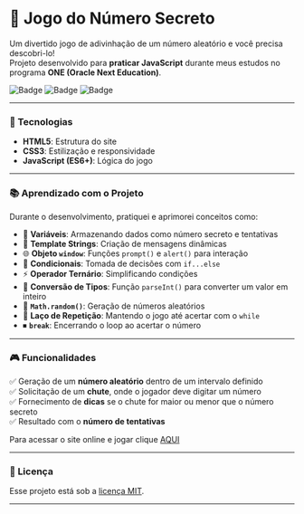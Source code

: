 # 🎯 Jogo do Número Secreto

Um divertido jogo de adivinhação de um número aleatório e você precisa descobri-lo!  
Projeto desenvolvido para **praticar JavaScript** durante meus estudos no programa **ONE (Oracle Next Education)**.

![Badge](https://img.shields.io/badge/JavaScript-ES6+-yellow?style=for-the-badge)
![Badge](https://img.shields.io/badge/Status-Concluído-brightgreen?style=for-the-badge)
![Badge](https://img.shields.io/badge/Licença-MIT-blue?style=for-the-badge)

---

### 🚀 Tecnologias

- **HTML5**: Estrutura do site
- **CSS3**: Estilização e responsividade
- **JavaScript (ES6+)**: Lógica do jogo  

---

### 📚 Aprendizado com o Projeto

Durante o desenvolvimento, pratiquei e aprimorei conceitos como:

- 📝 **Variáveis**: Armazenando dados como número secreto e tentativas  
- 💬 **Template Strings**: Criação de mensagens dinâmicas  
- 🌐 **Objeto `window`**: Funções `prompt()` e `alert()` para interação
- 🔀 **Condicionais**: Tomada de decisões com `if...else`  
- ⚡ **Operador Ternário**: Simplificando condições
- 🔢 **Conversão de Tipos**: Função `parseInt()` para converter um valor em inteiro
- 🎲 **`Math.random()`**: Geração de números aleatórios
- 🔄 **Laço de Repetição**: Mantendo o jogo até acertar com o `while`  
- ⏹ **`break`**: Encerrando o loop ao acertar o número

---

### 🎮 Funcionalidades

✅ Geração de um **número aleatório** dentro de um intervalo definido  
✅ Solicitação de um **chute**, onde o jogador deve digitar um número  
✅ Fornecimento de **dicas** se o chute for maior ou menor que o número secreto  
✅ Resultado com o **número de tentativas**  

Para acessar o site online e jogar clique [AQUI](https://andremelchior.github.io/Numero-Secreto/)

---

### 📝 Licença

Esse projeto está sob a [licença MIT](https://github.com/andremelchior/Numero-Secreto?tab=MIT-1-ov-file#readme).

---


